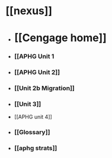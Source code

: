# [[nexus]]

- # [[Cengage home]]

- ### [[APHG Unit 1
- ### [[APHG Unit 2]]
- ### [[Unit 2b Migration]]
- ### [[Unit 3]]
- [[APHG unit 4]]

- ### [[Glossary]]
- ### [[aphg strats]]

